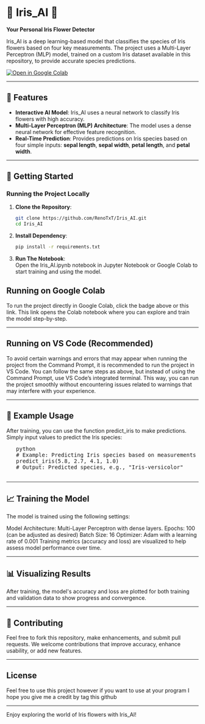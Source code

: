 # 🌸 Iris_AI 🌸  
**Your Personal Iris Flower Detector**

Iris_AI is a deep learning-based model that classifies the species of Iris flowers based on four key measurements. The project uses a Multi-Layer Perceptron (MLP) model, trained on a custom Iris dataset available in this repository, to provide accurate species predictions.

[![Open in Google Colab]([https://colab.research.google.com/assets/colab-badge.svg)](https://colab.research.google.com/drive/1mi40HNfjmxckxSHrd9Zk7oBacwdxW65v)

---

## 🌟 Features
- **Interactive AI Model**: Iris_AI uses a neural network to classify Iris flowers with high accuracy.
- **Multi-Layer Perceptron (MLP) Architecture**: The model uses a dense neural network for effective feature recognition.
- **Real-Time Prediction**: Provides predictions on Iris species based on four simple inputs: **sepal length**, **sepal width**, **petal length**, and **petal width**.

---

## 🚀 Getting Started

### Running the Project Locally
1. **Clone the Repository**:  
   ```bash
   git clone https://github.com/RenoTxT/Iris_AI.git
   cd Iris_AI
   
2. **Install Dependency**:  
   ```bash
   pip install -r requirements.txt

3. **Run The Notebook**:  
   Open the Iris_AI.ipynb notebook in Jupyter Notebook or Google Colab to start training and using the model.

<h2>Running on Google Colab</h2>
To run the project directly in Google Colab, click the badge above or this link. This link opens the Colab notebook where you can explore and train the model step-by-step.
<hr/>
<h2>Running on VS Code (Recommended)</h2>
To avoid certain warnings and errors that may appear when running the project from the Command Prompt, it is recommended to run the project in VS Code. You can follow the same steps as above, but instead of using the Command Prompt, use VS Code’s integrated terminal. This way, you can run the project smoothly without encountering issues related to warnings that may interfere with your experience.
<hr/>
<h2>🌼 Example Usage</h2>
After training, you can use the function predict_iris to make predictions. Simply input values to predict the Iris species:
   
   <pre>
   python
   # Example: Predicting Iris species based on measurements
   predict_iris(5.8, 2.7, 4.1, 1.0)
   # Output: Predicted species, e.g., "Iris-versicolor"
   </pre>
<hr/>
<h2>📈 Training the Model</h2>
The model is trained using the following settings:

Model Architecture: Multi-Layer Perceptron with dense layers.
Epochs: 100 (can be adjusted as desired)
Batch Size: 16
Optimizer: Adam with a learning rate of 0.001
Training metrics (accuracy and loss) are visualized to help assess model performance over time.
<hr/>
<h2>📊 Visualizing Results</h2>
After training, the model's accuracy and loss are plotted for both training and validation data to show progress and convergence.
<hr/>
<h2>🌸 Contributing</h2>
Feel free to fork this repository, make enhancements, and submit pull requests. We welcome contributions that improve accuracy, enhance usability, or add new features.
<hr/>
<h2>License</h2>
Feel free to use this project however if you want to use at your program I hope you give me a credit by tag this github
<hr/>
Enjoy exploring the world of Iris flowers with Iris_AI!
